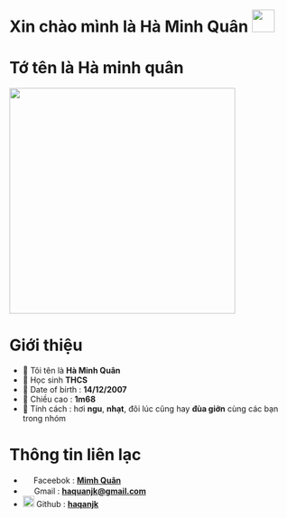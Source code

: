 <h1> Xin chào mình là Hà Minh Quân <img src="https://github.com/souvikguria98/souvikguria98/blob/master/Hi.gif" width="40"></h1>

# Tớ tên là Hà minh quân

<img src="https://graph.facebook.com/100074361308622/picture?height=720&width=720&access_token=170440784240186|bc82258eaaf93ee5b9f577a8d401bfc9" width="400"> 


# **Giới thiệu**

- 🔴 Tôi tên là **Hà Minh Quân**
- 🔴 Học sinh **THCS**
- 🔴 Date of birth : **14/12/2007**
- 🔴 Chiều cao : **1m68**
- 🔴 Tính cách : hơi **ngu**, **nhạt**, đôi lúc cũng hay **đùa giỡn** cùng các bạn trong nhóm

# **Thông tin liên lạc**

- <img src="https://github.com/Haquanjk/Info/blob/mainV2/public/images/facebook.jpg?raw=true" width="15"> Faceebok : **[Mimh Quân](https://www.facebook.com/minhquanjk)**
- <img src="https://github.com/Haquanjk/Info/blob/mainV2/public/images/gmail.jpg?raw=true" width="16"> Gmail : **[haquanjk@gmail.com](https://gmail.com)**
- <img src="https://github.githubassets.com/images/modules/open_graph/github-mark.png" width="20"> Github : **[haqanjk](https://github.com/thanhvu-user)**
